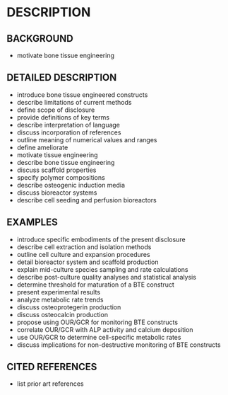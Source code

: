 # DESCRIPTION

## BACKGROUND

- motivate bone tissue engineering

## DETAILED DESCRIPTION

- introduce bone tissue engineered constructs
- describe limitations of current methods
- define scope of disclosure
- provide definitions of key terms
- describe interpretation of language
- discuss incorporation of references
- outline meaning of numerical values and ranges
- define ameliorate
- motivate tissue engineering
- describe bone tissue engineering
- discuss scaffold properties
- specify polymer compositions
- describe osteogenic induction media
- discuss bioreactor systems
- describe cell seeding and perfusion bioreactors

## EXAMPLES

- introduce specific embodiments of the present disclosure
- describe cell extraction and isolation methods
- outline cell culture and expansion procedures
- detail bioreactor system and scaffold production
- explain mid-culture species sampling and rate calculations
- describe post-culture quality analyses and statistical analysis
- determine threshold for maturation of a BTE construct
- present experimental results
- analyze metabolic rate trends
- discuss osteoprotegerin production
- discuss osteocalcin production
- propose using OUR/GCR for monitoring BTE constructs
- correlate OUR/GCR with ALP activity and calcium deposition
- use OUR/GCR to determine cell-specific metabolic rates
- discuss implications for non-destructive monitoring of BTE constructs

## CITED REFERENCES

- list prior art references

